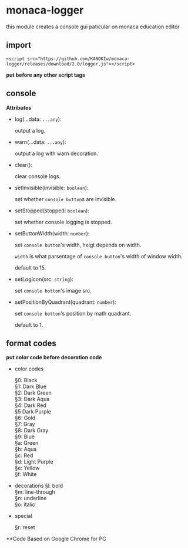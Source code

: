 # monaca-logger
this module creates a console gui paticular on monaca education editor

## import
`<script src="https://github.com/KANOKIw/monaca-logger/releases/download/2.0/logger.js"></script>`

__put before any other script tags__

## console
**Attributes**
 * log(...data: `...any`):
   
    output a log.
 * warn(...data: `...any`):
   
    output a log with warn decoration.
 * clear():
   
    clear console logs.
 * setInvisible(invisible: `boolean`):
   
    set whether `console button`s are invisible.
 * setStopped(stopped: `boolean`):
   
    set whether console logging is stopped.
 * setButtonWidth(width: `number`):
   
    set `console button`'s width, heigt depends on width.

    `width` is what parsentage of `console button`'s width of window width.

    default to 15.
 * setLogIcon(src: `string`):
   
    set `console botton`'s image src.
 * setPositionByQuadrant(quadrant: `number`):
   
    set `console botton`'s position by math quadrant.
   
    default to 1.

## format codes
 **put color code before decoration code**
 * color codes

   §0: Black  
   §1: Dark Blue  
   §2: Dark Green  
   §3: Dark Aqua  
   §4: Dark Red  
   §5 Dark Purple  
   §6: Gold  
   §7: Gray  
   §8: Dark Gray  
   §9: Blue  
   §a: Green  
   §b: Aqua  
   §c: Red  
   §d: Light Purple  
   §e: Yellow  
   §f: White  

 * decorations
   §l: bold  
   §m: line-through  
   §n: underline  
   §o: italic  

 * special
   
   §r: reset
   

**Code Based on Google Chrome for PC

